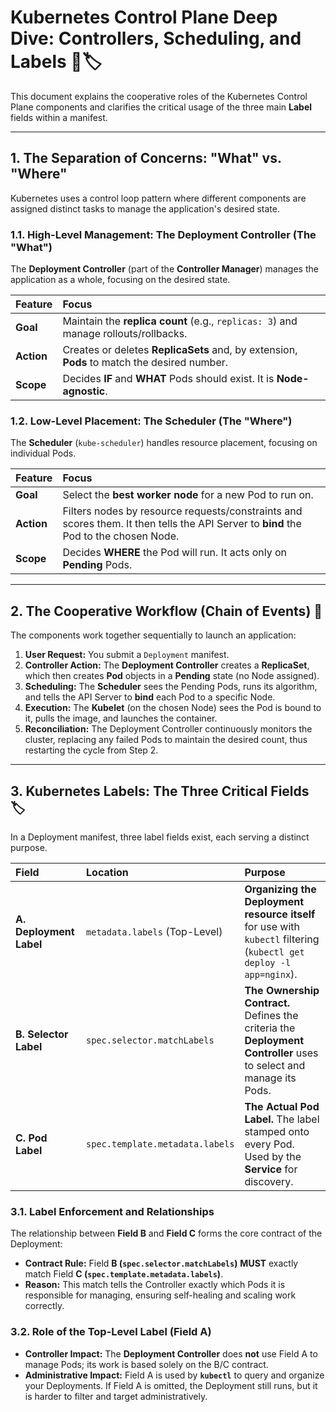 # Kubernetes Control Plane Deep Dive: Controllers, Scheduling, and Labels 🧠🏷️

This document explains the cooperative roles of the Kubernetes Control Plane components and clarifies the critical usage of the three main **Label** fields within a manifest.

***

## 1. The Separation of Concerns: "What" vs. "Where"

Kubernetes uses a control loop pattern where different components are assigned distinct tasks to manage the application's desired state.

### 1.1. High-Level Management: The Deployment Controller (The "What")

The **Deployment Controller** (part of the **Controller Manager**) manages the application as a whole, focusing on the desired state.

| Feature | Focus |
| :--- | :--- |
| **Goal** | Maintain the **replica count** (e.g., `replicas: 3`) and manage rollouts/rollbacks. |
| **Action** | Creates or deletes **ReplicaSets** and, by extension, **Pods** to match the desired number. |
| **Scope** | Decides **IF** and **WHAT** Pods should exist. It is **Node-agnostic**. |

### 1.2. Low-Level Placement: The Scheduler (The "Where")

The **Scheduler** (`kube-scheduler`) handles resource placement, focusing on individual Pods.

| Feature | Focus |
| :--- | :--- |
| **Goal** | Select the **best worker node** for a new Pod to run on. |
| **Action** | Filters nodes by resource requests/constraints and scores them. It then tells the API Server to **bind** the Pod to the chosen Node. |
| **Scope** | Decides **WHERE** the Pod will run. It acts only on **Pending** Pods. |

***

## 2. The Cooperative Workflow (Chain of Events) 🔗

The components work together sequentially to launch an application:

1.  **User Request:** You submit a `Deployment` manifest.
2.  **Controller Action:** The **Deployment Controller** creates a **ReplicaSet**, which then creates **Pod** objects in a **Pending** state (no Node assigned).
3.  **Scheduling:** The **Scheduler** sees the Pending Pods, runs its algorithm, and tells the API Server to **bind** each Pod to a specific Node.
4.  **Execution:** The **Kubelet** (on the chosen Node) sees the Pod is bound to it, pulls the image, and launches the container.
5.  **Reconciliation:** The Deployment Controller continuously monitors the cluster, replacing any failed Pods to maintain the desired count, thus restarting the cycle from Step 2.

***

## 3. Kubernetes Labels: The Three Critical Fields 🏷️

In a Deployment manifest, three label fields exist, each serving a distinct purpose.

| Field | Location | Purpose |
| :--- | :--- | :--- |
| **A. Deployment Label** | `metadata.labels` (Top-Level) | **Organizing the Deployment resource itself** for use with `kubectl` filtering (`kubectl get deploy -l app=nginx`). |
| **B. Selector Label** | `spec.selector.matchLabels` | **The Ownership Contract.** Defines the criteria the **Deployment Controller** uses to select and manage its Pods. |
| **C. Pod Label** | `spec.template.metadata.labels` | **The Actual Pod Label.** The label stamped onto every Pod. Used by the **Service** for discovery. |

### 3.1. Label Enforcement and Relationships

The relationship between **Field B** and **Field C** forms the core contract of the Deployment:

* **Contract Rule:** Field **B (`spec.selector.matchLabels`)** **MUST** exactly match Field **C (`spec.template.metadata.labels`)**.
* **Reason:** This match tells the Controller exactly which Pods it is responsible for managing, ensuring self-healing and scaling work correctly.

### 3.2. Role of the Top-Level Label (Field A)

* **Controller Impact:** The **Deployment Controller** does **not** use Field A to manage Pods; its work is based solely on the B/C contract.
* **Administrative Impact:** Field A is used by **`kubectl`** to query and organize your Deployments. If Field A is omitted, the Deployment still runs, but it is harder to filter and target administratively.